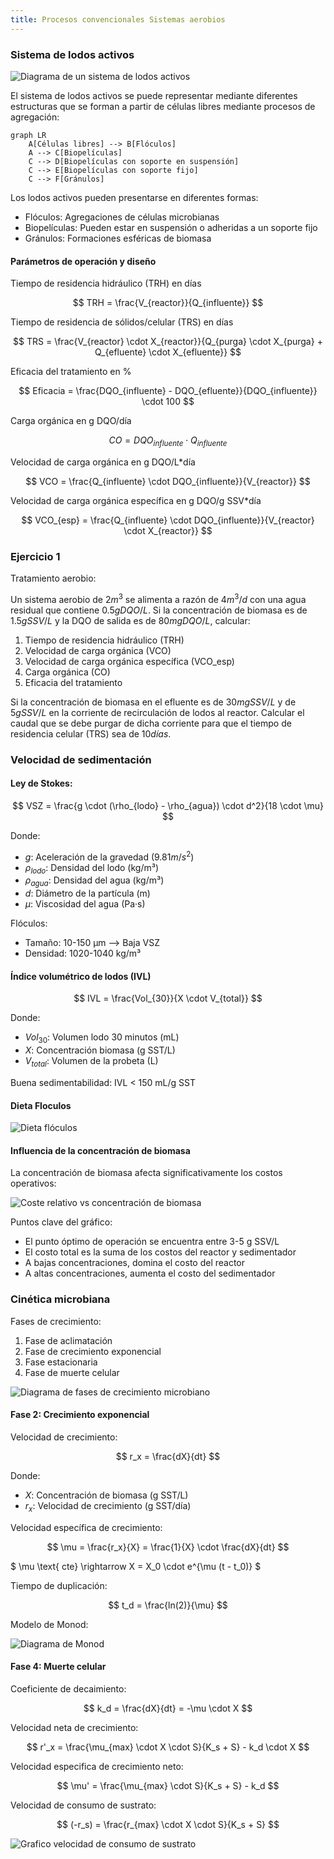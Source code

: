 ```yaml
---
title: Procesos convencionales Sistemas aerobios
---
```


### Sistema de lodos activos

![Diagrama de un sistema de lodos activos](./img/sistemaLodos.png)

El sistema de lodos activos se puede representar mediante diferentes estructuras que se forman a partir de células libres mediante procesos de agregación:

```mermaid
graph LR
    A[Células libres] --> B[Flóculos]
    A --> C[Biopelículas]
    C --> D[Biopelículas con soporte en suspensión]
    C --> E[Biopelículas con soporte fijo]
    C --> F[Gránulos]
```

Los lodos activos pueden presentarse en diferentes formas:

- Flóculos: Agregaciones de células microbianas
- Biopelículas: Pueden estar en suspensión o adheridas a un soporte fijo
- Gránulos: Formaciones esféricas de biomasa

#### Parámetros de operación y diseño

Tiempo de residencia hidráulico (TRH) en días

$$
TRH = \frac{V_{reactor}}{Q_{influente}}
$$

Tiempo de residencia de sólidos/celular (TRS) en días

$$
TRS = \frac{V_{reactor} \cdot X_{reactor}}{Q_{purga} \cdot X_{purga} + Q_{efluente} \cdot X_{efluente}}
$$

Eficacia del tratamiento en %

$$
Eficacia = \frac{DQO_{influente} - DQO_{efluente}}{DQO_{influente}} \cdot 100
$$

Carga orgánica en g DQO/día

$$
CO = DQO_{influente} \cdot Q_{influente}
$$

Velocidad de carga orgánica en g DQO/L\*día

$$
VCO = \frac{Q_{influente} \cdot DQO_{influente}}{V_{reactor}}
$$

Velocidad de carga orgánica específica en g DQO/g SSV\*día

$$
VCO_{esp} = \frac{Q_{influente} \cdot DQO_{influente}}{V_{reactor} \cdot X_{reactor}}
$$

### Ejercicio 1

Tratamiento aerobio:

Un sistema aerobio de $2 m^3$ se alimenta a razón de $4 m^3/d$ con una agua residual que contiene $0.5 g DQO/L$. Si la concentración de biomasa es de $1.5 g SSV/L$ y la DQO de salida es de $80 mg DQO/L$, calcular:

1. Tiempo de residencia hidráulico (TRH)
2. Velocidad de carga orgánica (VCO)
3. Velocidad de carga orgánica específica (VCO_esp)
4. Carga orgánica (CO)
5. Eficacia del tratamiento

Si la concentración de biomasa en el efluente es de $30 mg SSV/L$ y de $5 g SSV/L$ en la corriente de recirculación de lodos al reactor. Calcular el caudal que se debe purgar de dicha corriente para que el tiempo de residencia celular (TRS) sea de $10 días$.

### Velocidad de sedimentación

#### Ley de Stokes:

$$
VSZ = \frac{g \cdot (\rho_{lodo} - \rho_{agua}) \cdot d^2}{18 \cdot \mu}
$$

Donde:

- $g$: Aceleración de la gravedad ($9.81 m/s^2$)
- $\rho_{lodo}$: Densidad del lodo (kg/m³)
- $\rho_{agua}$: Densidad del agua (kg/m³)
- $d$: Diámetro de la partícula (m)
- $\mu$: Viscosidad del agua (Pa·s)

Flóculos:

- Tamaño: 10-150 μm --> Baja VSZ
- Densidad: 1020-1040 kg/m³

#### Índice volumétrico de lodos (IVL)

$$
IVL = \frac{Vol_{30}}{X \cdot V_{total}}
$$

Donde:

- $Vol_{30}$: Volumen lodo 30 minutos (mL)
- $X$: Concentración biomasa (g SST/L)
- $V_{total}$: Volumen de la probeta (L)

Buena sedimentabilidad:
IVL < 150 mL/g SST

#### Dieta Floculos

![Dieta flóculos](./img/dietaOptima.png)

#### Influencia de la concentración de biomasa

La concentración de biomasa afecta significativamente los costos operativos:

![Coste relativo vs concentración de biomasa](./img/costeRelativo.png)

Puntos clave del gráfico:

- El punto óptimo de operación se encuentra entre 3-5 g SSV/L
- El costo total es la suma de los costos del reactor y sedimentador
- A bajas concentraciones, domina el costo del reactor
- A altas concentraciones, aumenta el costo del sedimentador

### Cinética microbiana

Fases de crecimiento:

1. Fase de aclimatación
2. Fase de crecimiento exponencial
3. Fase estacionaria
4. Fase de muerte celular

![Diagrama de fases de crecimiento microbiano](./img/cineticaMicrobiana.png)

#### Fase 2: Crecimiento exponencial

Velocidad de crecimiento:

$$
r_x = \frac{dX}{dt}
$$

Donde:

- $X$: Concentración de biomasa (g SST/L)
- $r_x$: Velocidad de crecimiento (g SST/día)

Velocidad específica de crecimiento:

$$
\mu = \frac{r_x}{X} = \frac{1}{X} \cdot \frac{dX}{dt}
$$

$ \mu \text{ cte} \rightarrow X = X_0 \cdot e^{\mu (t - t_0)} $

Tiempo de duplicación:

$$
t_d = \frac{ln(2)}{\mu}
$$

Modelo de Monod:

![Diagrama de Monod](./img/modeloMonod.png)

#### Fase 4: Muerte celular

Coeficiente de decaimiento:

$$
k_d = \frac{dX}{dt} = -\mu \cdot X
$$

Velocidad neta de crecimiento:

$$
r'_x = \frac{\mu_{max} \cdot X \cdot S}{K_s + S} - k_d \cdot X
$$

Velocidad especifica de crecimiento neto:

$$
\mu' = \frac{\mu_{max} \cdot S}{K_s + S} - k_d
$$

Velocidad de consumo de sustrato:

$$
(-r_s) = \frac{r_{max} \cdot X \cdot S}{K_s + S}
$$

![Grafico velocidad de consumo de sustrato](./img/VelocidadConsumoSustrato.png)

